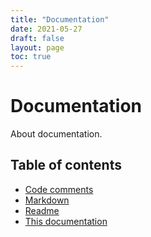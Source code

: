 ```yaml
---
title: "Documentation"
date: 2021-05-27
draft: false
layout: page
toc: true
---
```


# Documentation
About documentation.

## Table of contents

- [Code comments](code.md)
- [Markdown](markdown.md)
- [Readme](readme.md)
- [This documentation](this-documentation.md)

